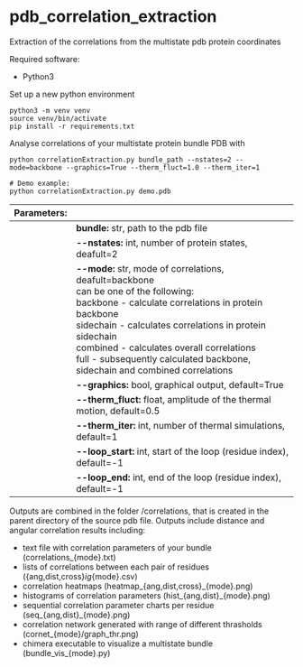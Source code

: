 # pdb_correlation_extraction
Extraction of the correlations from the multistate pdb protein coordinates

Required software:
* Python3

Set up a new python environment
```
python3 -m venv venv
source venv/bin/activate
pip install -r requirements.txt
```

Analyse correlations of your multistate protein bundle PDB with
```
python correlationExtraction.py bundle_path --nstates=2 --mode=backbone --graphics=True --therm_fluct=1.0 --therm_iter=1

# Demo example:
python correlationExtraction.py demo.pdb
```

| Parameters:   |               |
| ------------- | ------------- |
|               | **bundle:** str, path to the pdb file |
|               | **--nstates:** int, number of protein states, deafult=2 |
|               | **--mode:** str, mode of correlations, deafult=backbone<br>can be one of the following:<br>backbone - calculate correlations in protein backbone<br>sidechain - calculates correlations in protein sidechain<br>combined - calculates overall correlations<br>full - subsequently calculated backbone, sidechain and combined correlations |
|               | **--graphics:** bool, graphical output, default=True |
|               | **--therm_fluct:** float, amplitude of the thermal motion, default=0.5|
|               | **--therm_iter:** int, number of thermal simulations, default=1|
|               | **--loop_start:** int, start of the loop (residue index), default=-1|
|               | **--loop_end:** int, end of the loop (residue index), default=-1|

Outputs are combined in the folder /correlations, that is created in the parent directory of the source pdb file.
Outputs include distance and angular correlation results including:
* text file with correlation parameters of your bundle (correlations_{mode}.txt)
* lists of correlations between each pair of residues ({ang,dist,cross}_ig_{mode}.csv)
* correlation heatmaps (heatmap_{ang,dist,cross}_{mode}.png)
* histograms of correlation parameters (hist_{ang,dist}_{mode}.png)
* sequential correlation parameter charts per residue (seq_{ang,dist}_{mode}.png)
* correlation network generated with range of different thrasholds (cornet_{mode}/graph_thr.png)
* chimera executable to visualize a multistate bundle (bundle_vis_{mode}.py)
